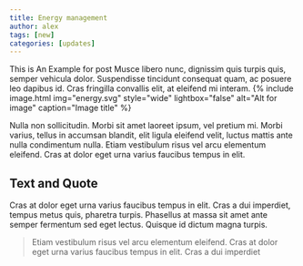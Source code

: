```yaml
---
title: Energy management
author: alex
tags: [new]
categories: [updates]
---
```



This is An Example for post Musce libero nunc, dignissim quis turpis quis, semper vehicula dolor. Suspendisse tincidunt 
consequat quam, ac posuere leo dapibus id. Cras fringilla convallis elit, at eleifend mi interam.
{% include image.html img="energy.svg" style="wide" lightbox="false" alt="Alt for image" caption="Image title" %}


Nulla non sollicitudin. Morbi sit amet laoreet ipsum, vel pretium mi. Morbi varius, tellus in accumsan blandit, elit ligula eleifend velit, luctus mattis ante nulla condimentum nulla. Etiam vestibulum risus vel arcu elementum eleifend. Cras at dolor eget urna varius faucibus tempus in elit.



## Text and Quote
Cras at dolor eget urna varius faucibus tempus in elit. Cras a dui imperdiet, tempus metus quis, pharetra turpis. Phasellus at massa sit amet ante semper fermentum sed eget lectus. Quisque id dictum magna turpis.

> Etiam vestibulum risus vel arcu elementum eleifend. Cras at dolor eget urna varius faucibus tempus in elit. Cras a dui imperdiet
